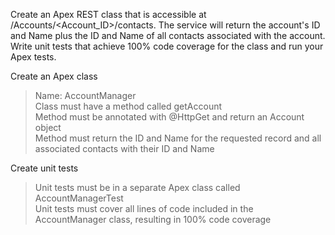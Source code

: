 Create an Apex REST class that is accessible at /Accounts/<Account_ID>/contacts. The service will return the account's ID and Name plus the ID and Name of all contacts associated with the account. Write unit tests that achieve 100% code coverage for the class and run your Apex tests.  

Create an Apex class  
> Name: AccountManager  
> Class must have a method called getAccount  
> Method must be annotated with @HttpGet and return an Account object  
> Method must return the ID and Name for the requested record and all associated contacts with their ID and Name  

Create unit tests  
> Unit tests must be in a separate Apex class called AccountManagerTest  
> Unit tests must cover all lines of code included in the AccountManager class, resulting in 100% code coverage  